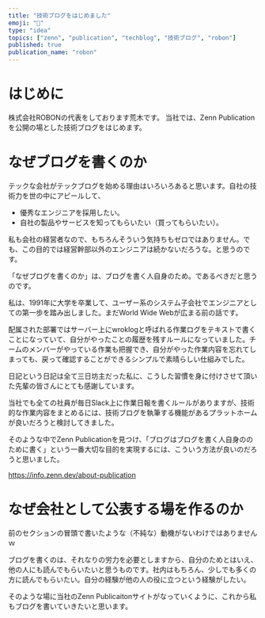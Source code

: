 ```yaml
---
title: "技術ブログをはじめました"
emoji: "📝"
type: "idea"
topics: ["zenn", "publication", "techblog", "技術ブログ", "robon"]
published: true
publication_name: "robon"
---
```


# はじめに
株式会社ROBONの代表をしております荒木です。
当社では、Zenn Publicationを公開の場とした技術ブログをはじめます。

# なぜブログを書くのか
テックな会社がテックブログを始める理由はいろいろあると思います。自社の技術力を世の中にアピールして、
* 優秀なエンジニアを採用したい。
* 自社の製品やサービスを知ってもらいたい（買ってもらいたい）。

私も会社の経営者なので、もちろんそういう気持ちもゼロではありません。でも、この目的では経営幹部以外のエンジニアは続かないだろうな。と思うのです。

「なぜブログを書くのか」は、ブログを書く人自身のため。であるべきだと思うのです。

私は、1991年に大学を卒業して、ユーザー系のシステム子会社でエンジニアとしての第一歩を踏み出しました。まだWorld Wide Webが広まる前の話です。

配属された部署ではサーバー上にwroklogと呼ばれる作業ログをテキストで書くことになっていて、自分がやったことの履歴を残すルールになっていました。チームのメンバーがやっている作業も把握でき、自分がやった作業内容を忘れてしまっても、戻って確認することができるシンプルで素晴らしい仕組みでした。

日記という日記は全て三日坊主だった私に、こうした習慣を身に付けさせて頂いた先輩の皆さんにとても感謝しています。

当社でも全ての社員が毎日Slack上に作業日報を書くルールがありますが、技術的な作業内容をまとめるには、技術ブログを執筆する機能があるプラットホームが良いだろうと検討してきました。

そのような中でZenn Publicationを見つけ、「ブログはブログを書く人自身ののために書く」という一番大切な目的を実現するには、こういう方法が良いのだろうと思いました。

https://info.zenn.dev/about-publication

# なぜ会社として公表する場を作るのか
前のセクションの冒頭で書いたような（不純な）動機がないわけではありませんｗ

ブログを書くのは、それなりの労力を必要としますから、自分のためとはいえ、他の人にも読んでもらいたいと思うものです。社内はもちろん、少しでも多くの方に読んでもらいたい。自分の経験が他の人の役に立つという経験がしたい。

そのような場に当社のZenn Publicaitonサイトがなっていくように、これから私もブログを書いていきたいと思います。
